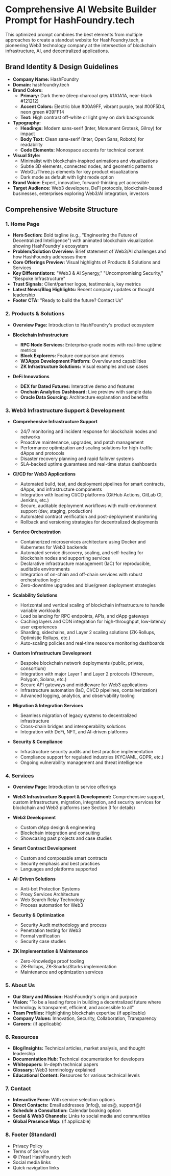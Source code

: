 # Comprehensive AI Website Builder Prompt for HashFoundry.tech

This optimized prompt combines the best elements from multiple approaches to create a standout website for HashFoundry.tech, a pioneering Web3 technology company at the intersection of blockchain infrastructure, AI, and decentralized applications.

## Brand Identity & Design Guidelines

- **Company Name:** HashFoundry
- **Domain:** hashfoundry.tech
- **Brand Colors:** 
  - **Primary:** Dark theme (deep charcoal grey #1A1A1A, near-black #121212)
  - **Accent Colors:** Electric blue #00A9FF, vibrant purple, teal #00F5D4, neon green #39FF14
  - **Text:** High contrast off-white or light grey on dark backgrounds
- **Typography:**
  - **Headings:** Modern sans-serif (Inter, Monument Grotesk, Gilroy) for impact
  - **Body Text:** Clean sans-serif (Inter, Open Sans, Roboto) for readability
  - **Code Elements:** Monospace accents for technical content
- **Visual Style:** 
  - Minimalist with blockchain-inspired animations and visualizations
  - Subtle 3D elements, connected nodes, and geometric patterns
  - WebGL/Three.js elements for key product visualizations
  - Dark mode as default with light mode option
- **Brand Voice:** Expert, innovative, forward-thinking yet accessible
- **Target Audience:** Web3 developers, DeFi protocols, blockchain-based businesses, enterprises exploring Web3/AI integration, investors

## Comprehensive Website Structure

### 1. Home Page
- **Hero Section:** Bold tagline (e.g., "Engineering the Future of Decentralized Intelligence") with animated blockchain visualization showing HashFoundry's ecosystem
- **Problem/Solution Overview:** Brief statement of Web3/AI challenges and how HashFoundry addresses them
- **Core Offerings Preview:** Visual highlights of Products & Solutions and Services
- **Key Differentiators:** "Web3 & AI Synergy," "Uncompromising Security," "Bespoke Infrastructure"
- **Trust Signals:** Client/partner logos, testimonials, key metrics
- **Latest News/Blog Highlights:** Recent company updates or thought leadership
- **Footer CTA:** "Ready to build the future? Contact Us"

### 2. Products & Solutions
- **Overview Page:** Introduction to HashFoundry's product ecosystem

- **Blockchain Infrastructure**
  - **RPC Node Services:** Enterprise-grade nodes with real-time uptime metrics
  - **Block Explorers:** Feature comparison and demos
  - **W3Apps Development Platform:** Overview and capabilities
  - **ZK Infrastructure Solutions:** Visual examples and use cases


- **DeFi Innovations**
  - **DEX for Dated Futures:** Interactive demo and features
  - **Onchain Analytics Dashboard:** Live preview with sample data
  - **Oracle Data Sourcing:** Architecture explanation and benefits

### 3. Web3 Infrastructure Support & Development
- **Comprehensive Infrastructure Support**
  - 24/7 monitoring and incident response for blockchain nodes and networks
  - Proactive maintenance, upgrades, and patch management
  - Performance optimization and scaling solutions for high-traffic dApps and protocols
  - Disaster recovery planning and rapid failover systems
  - SLA-backed uptime guarantees and real-time status dashboards

- **CI/CD for Web3 Applications**
  - Automated build, test, and deployment pipelines for smart contracts, dApps, and infrastructure components
  - Integration with leading CI/CD platforms (GitHub Actions, GitLab CI, Jenkins, etc.)
  - Secure, auditable deployment workflows with multi-environment support (dev, staging, production)
  - Automated contract verification and post-deployment monitoring
  - Rollback and versioning strategies for decentralized deployments

- **Service Orchestration**
  - Containerized microservices architecture using Docker and Kubernetes for Web3 backends
  - Automated service discovery, scaling, and self-healing for blockchain nodes and supporting services
  - Declarative infrastructure management (IaC) for reproducible, auditable environments
  - Integration of on-chain and off-chain services with robust orchestration logic
  - Zero-downtime upgrades and blue/green deployment strategies

- **Scalability Solutions**
  - Horizontal and vertical scaling of blockchain infrastructure to handle variable workloads
  - Load balancing for RPC endpoints, APIs, and dApp gateways
  - Caching layers and CDN integration for high-throughput, low-latency user experiences
  - Sharding, sidechains, and Layer 2 scaling solutions (ZK-Rollups, Optimistic Rollups, etc.)
  - Auto-scaling policies and real-time resource monitoring dashboards

- **Custom Infrastructure Development**
  - Bespoke blockchain network deployments (public, private, consortium)
  - Integration with major Layer 1 and Layer 2 protocols (Ethereum, Polygon, Solana, etc.)
  - Secure API gateways and middleware for Web3 applications
  - Infrastructure automation (IaC, CI/CD pipelines, containerization)
  - Advanced logging, analytics, and observability tooling

- **Migration & Integration Services**
  - Seamless migration of legacy systems to decentralized infrastructure
  - Cross-chain bridges and interoperability solutions
  - Integration with DeFi, NFT, and AI-driven platforms

- **Security & Compliance**
  - Infrastructure security audits and best practice implementation
  - Compliance support for regulated industries (KYC/AML, GDPR, etc.)
  - Ongoing vulnerability management and threat intelligence

### 4. Services
- **Overview Page:** Introduction to service offerings
- **Web3 Infrastructure Support & Development:** Comprehensive support, custom infrastructure, migration, integration, and security services for blockchain and Web3 platforms (see Section 3 for details)

- **Web3 Development**
  - Custom dApp design & engineering
  - Blockchain integration and consulting
  - Showcasing past projects and case studies

- **Smart Contract Development**
  - Custom and composable smart contracts
  - Security emphasis and best practices
  - Languages and platforms supported

- **AI-Driven Solutions**
  - Anti-bot Protection Systems
  - Proxy Services Architecture
  - Web Search Relay Technology
  - Process automation for Web3

- **Security & Optimization**
  - Security Audit methodology and process
  - Penetration testing for Web3
  - Formal verification
  - Security case studies

- **ZK Implementation & Maintenance**
  - Zero-Knowledge proof tooling
  - ZK-Rollups, ZK-Snarks/Starks implementation
  - Maintenance and optimization services

### 5. About Us
- **Our Story and Mission:** HashFoundry's origin and purpose
- **Vision:** "To be a leading force in building a decentralized future where technology is transparent, efficient, and accessible to all"
- **Team Profiles:** Highlighting blockchain expertise (if applicable)
- **Company Values:** Innovation, Security, Collaboration, Transparency
- **Careers:** (if applicable)

### 6. Resources
- **Blog/Insights:** Technical articles, market analysis, and thought leadership
- **Documentation Hub:** Technical documentation for developers
- **Whitepapers:** In-depth technical papers
- **Glossary:** Web3 terminology explained
- **Educational Content:** Resources for various technical levels

### 7. Contact
- **Interactive Form:** With service selection options
- **Direct Contacts:** Email addresses (info@, sales@, support@)
- **Schedule a Consultation:** Calendar booking option
- **Social & Web3 Channels:** Links to social media and communities
- **Global Presence Map:** (if applicable)

### 8. Footer (Standard)
- Privacy Policy
- Terms of Service
- © [Year] HashFoundry.tech
- Social media links
- Quick navigation links
